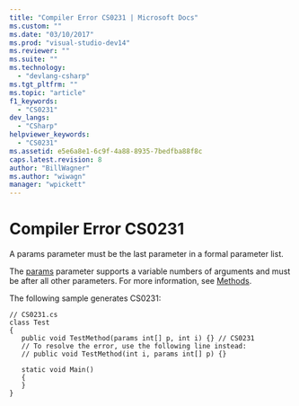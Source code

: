 ```yaml
---
title: "Compiler Error CS0231 | Microsoft Docs"
ms.custom: ""
ms.date: "03/10/2017"
ms.prod: "visual-studio-dev14"
ms.reviewer: ""
ms.suite: ""
ms.technology: 
  - "devlang-csharp"
ms.tgt_pltfrm: ""
ms.topic: "article"
f1_keywords: 
  - "CS0231"
dev_langs: 
  - "CSharp"
helpviewer_keywords: 
  - "CS0231"
ms.assetid: e5e6a8e1-6c9f-4a88-8935-7bedfba88f8c
caps.latest.revision: 8
author: "BillWagner"
ms.author: "wiwagn"
manager: "wpickett"
---
```

# Compiler Error CS0231
A params parameter must be the last parameter in a formal parameter list.  
  
 The [params](../../csharp/language-reference/keywords/params.md) parameter supports a variable numbers of arguments and must be after all other parameters. For more information, see [Methods](../../csharp/programming-guide/classes-and-structs/methods.md).  
  
 The following sample generates CS0231:  
  
```  
// CS0231.cs  
class Test  
{  
   public void TestMethod(params int[] p, int i) {} // CS0231  
   // To resolve the error, use the following line instead:  
   // public void TestMethod(int i, params int[] p) {}   
  
   static void Main()   
   {  
   }  
}  
```